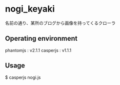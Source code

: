 # nogi_keyaki
名前の通り、某所のブログから画像を持ってくるクローラ

## Operating environment
phantomjs : v2.1.1
casperjs : v1.1.1

## Usage
$ casperjs nogi.js
